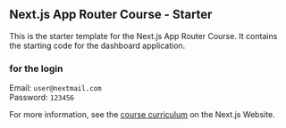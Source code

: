 ## Next.js App Router Course - Starter

This is the starter template for the Next.js App Router Course. It contains the starting code for the dashboard application.

### for the login 
Email: `user@nextmail.com` <br/>
Password: `123456`

For more information, see the [course curriculum](https://nextjs.org/learn) on the Next.js Website.
